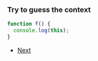 ### Try to guess the context

```js
function f() {
  console.log(this);
}
```

- [Next](./try-to-guess-2.md)
